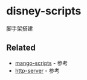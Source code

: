 # disney-scripts
脚手架搭建

## Related

- [mango-scripts](https://github.com/mango-chutney/mango-scripts) - 参考
- [http-server](https://github.com/http-party/http-server) - 参考
